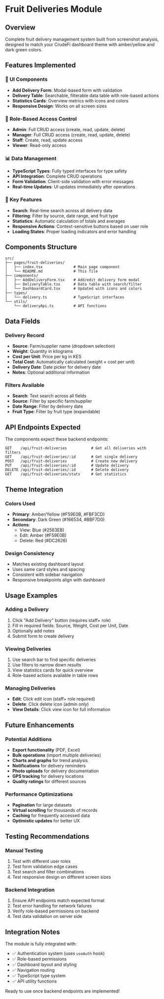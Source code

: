 # Fruit Deliveries Module

## Overview

Complete fruit delivery management system built from screenshot analysis, designed to match your CrudeFi dashboard theme with amber/yellow and dark green colors.

## Features Implemented

### 🎨 **UI Components**

- **Add Delivery Form**: Modal-based form with validation
- **Delivery Table**: Searchable, filterable data table with role-based actions
- **Statistics Cards**: Overview metrics with icons and colors
- **Responsive Design**: Works on all screen sizes

### 🔐 **Role-Based Access Control**

- **Admin**: Full CRUD access (create, read, update, delete)
- **Manager**: Full CRUD access (create, read, update, delete)
- **Staff**: Create, read, update access
- **Viewer**: Read-only access

### 📊 **Data Management**

- **TypeScript Types**: Fully typed interfaces for type safety
- **API Integration**: Complete CRUD operations
- **Form Validation**: Client-side validation with error messages
- **Real-time Updates**: UI updates immediately after operations

### 🎯 **Key Features**

- **Search**: Real-time search across all delivery data
- **Filtering**: Filter by source, date range, and fruit type
- **Statistics**: Automatic calculation of totals and averages
- **Responsive Actions**: Context-sensitive buttons based on user role
- **Loading States**: Proper loading indicators and error handling

## Components Structure

```
src/
├── pages/fruit-deliveries/
│   ├── index.tsx              # Main page component
│   └── README.md              # This file
├── components/
│   ├── AddDeliveryForm.tsx    # Add/edit delivery form modal
│   ├── DeliveryTable.tsx      # Data table with search/filter
│   └── DashboardCard.tsx      # Updated with icons and colors
├── types/
│   └── delivery.ts            # TypeScript interfaces
└── utils/
    └── deliveryApi.ts         # API functions
```

## Data Fields

### Delivery Record

- **Source**: Farm/supplier name (dropdown selection)
- **Weight**: Quantity in kilograms
- **Cost per Unit**: Price per kg in KES
- **Total Cost**: Automatically calculated (weight × cost per unit)
- **Delivery Date**: Date picker for delivery date
- **Notes**: Optional additional information

### Filters Available

- **Search**: Text search across all fields
- **Source**: Filter by specific farm/supplier
- **Date Range**: Filter by delivery date
- **Fruit Type**: Filter by fruit type (expandable)

## API Endpoints Expected

The components expect these backend endpoints:

```
GET    /api/fruit-deliveries           # Get all deliveries with filters
GET    /api/fruit-deliveries/:id       # Get single delivery
POST   /api/fruit-deliveries           # Create new delivery
PUT    /api/fruit-deliveries/:id       # Update delivery
DELETE /api/fruit-deliveries/:id       # Delete delivery
GET    /api/fruit-deliveries/stats     # Get statistics
```

## Theme Integration

### Colors Used

- **Primary**: Amber/Yellow (#F59E0B, #FBF3CD)
- **Secondary**: Dark Green (#166534, #BBF7D0)
- **Actions**:
  - View: Blue (#2563EB)
  - Edit: Amber (#F59E0B)
  - Delete: Red (#DC2626)

### Design Consistency

- Matches existing dashboard layout
- Uses same card styles and spacing
- Consistent with sidebar navigation
- Responsive breakpoints align with dashboard

## Usage Examples

### Adding a Delivery

1. Click "Add Delivery" button (requires staff+ role)
2. Fill in required fields: Source, Weight, Cost per Unit, Date
3. Optionally add notes
4. Submit form to create delivery

### Viewing Deliveries

1. Use search bar to find specific deliveries
2. Use filters to narrow down results
3. View statistics cards for quick overview
4. Role-based actions available in table rows

### Managing Deliveries

- **Edit**: Click edit icon (staff+ role required)
- **Delete**: Click delete icon (admin only)
- **View Details**: Click view icon for full information

## Future Enhancements

### Potential Additions

- **Export functionality** (PDF, Excel)
- **Bulk operations** (import multiple deliveries)
- **Charts and graphs** for trend analysis
- **Notifications** for delivery reminders
- **Photo uploads** for delivery documentation
- **GPS tracking** for delivery locations
- **Quality ratings** for different sources

### Performance Optimizations

- **Pagination** for large datasets
- **Virtual scrolling** for thousands of records
- **Caching** for frequently accessed data
- **Optimistic updates** for better UX

## Testing Recommendations

### Manual Testing

1. Test with different user roles
2. Test form validation edge cases
3. Test search and filter combinations
4. Test responsive design on different screen sizes

### Backend Integration

1. Ensure API endpoints match expected format
2. Test error handling for network failures
3. Verify role-based permissions on backend
4. Test data validation on server side

## Integration Notes

The module is fully integrated with:

- ✅ Authentication system (uses `useAuth` hook)
- ✅ Role-based permissions
- ✅ Dashboard layout and styling
- ✅ Navigation routing
- ✅ TypeScript type system
- ✅ API utility functions

Ready to use once backend endpoints are implemented!
